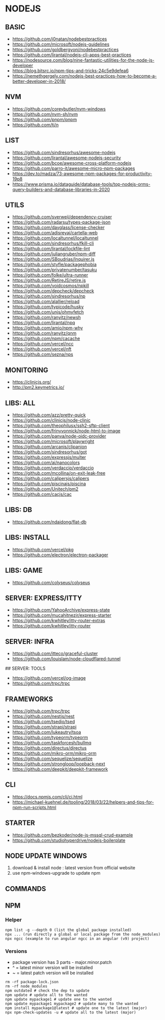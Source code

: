 
# NODEJS

## BASIC

- https://github.com/i0natan/nodebestpractices
- https://github.com/microsoft/nodejs-guidelines
- https://github.com/goldbergyoni/nodebestpractices
- https://github.com/lirantal/nodejs-cli-apps-best-practices
- https://nodesource.com/blog/nine-fantastic-utilities-for-the-node-js-developer
- https://blog.bitsrc.io/npm-tips-and-tricks-24c5e9defea6
- https://nemethgergely.com/nodejs-best-practices-how-to-become-a-better-developer-in-2018/

## NVM

- https://github.com/coreybutler/nvm-windows
- https://github.com/nvm-sh/nvm
- https://github.com/pnpm/pnpm
- https://github.com/tj/n

## LIST
- https://github.com/sindresorhus/awesome-nodejs
- https://github.com/lirantal/awesome-nodejs-security
- https://github.com/bcoe/awesome-cross-platform-nodejs
- https://github.com/parro-it/awesome-micro-npm-packages
- https://dev.to/madza/73-awesome-npm-packages-for-productivity-19p8
- https://www.prisma.io/dataguide/database-tools/top-nodejs-orms-query-builders-and-database-libraries-in-2020

## UTILS

- https://github.com/sverweij/dependency-cruiser
- https://github.com/radarsu/types-package-json
- https://github.com/davglass/license-checker
- https://github.com/adisreyaj/cartella-web
- https://github.com/localtunnel/localtunnel
- https://github.com/sindresorhus/fkill-cli
- https://github.com/lirantal/lockfile-lint
- https://github.com/juliangruber/npm-diff
- https://github.com/SBoudrias/Inquirer.js
- https://github.com/styfle/packagephobia
- https://github.com/privatenumber/tasuku
- https://github.com/folke/ultra-runner
- https://github.com/RetireJS/retire.js
- https://github.com/voidcosmos/npkill
- https://github.com/depcheck/depcheck
- https://github.com/sindresorhus/np
- https://github.com/alallier/reload
- https://github.com/typicode/husky
- https://github.com/unjs/ohmyfetch
- https://github.com/ranyitz/newsh
- https://github.com/lirantal/npq
- https://github.com/amio/npm-why
- https://github.com/ranyitz/qnm
- https://github.com/npm/cacache
- https://github.com/vercel/ncc
- https://github.com/vercel/nft
- https://github.com/sezna/nps

## MONITORING

- https://clinicjs.org/
- http://pm2.keymetrics.io/

## LIBS: ALL

- https://github.com/azz/pretty-quick
- https://github.com/clinicjs/node-clinic
- https://github.com/theophilusx/ssh2-sftp-client
- https://github.com/frinyvonnick/node-html-to-image
- https://github.com/panva/node-oidc-provider
- https://github.com/microsoft/playwright
- https://github.com/arcanis/clipanion
- https://github.com/sindresorhus/got
- https://github.com/expressjs/multer
- https://github.com/ai/nanocolors
- https://github.com/verdaccio/verdaccio
- https://github.com/mcollina/on-exit-leak-free
- https://github.com/calipersjs/calipers
- https://github.com/piscinajs/piscina
- https://github.com/Unitech/pm2
- https://github.com/cacjs/cac

## LIBS: DB
- https://github.com/ndaidong/flat-db

## LIBS: INSTALL
- https://github.com/vercel/pkg
- https://github.com/electron/electron-packager

## LIBS: GAME
- https://github.com/colyseus/colyseus

## SERVER: EXPRESS/ITTY
- https://github.com/YahooArchive/express-state
- https://github.com/mucahitnezir/express-starter
- https://github.com/kwhitley/itty-router-extras
- https://github.com/kwhitley/itty-router

## SERVER: INFRA
- https://github.com/itteco/graceful-cluster
- https://github.com/louislam/node-cloudflared-tunnel

## SERVER: TOOLS
- https://github.com/vercel/og-image
- https://github.com/trpc/trpc

## FRAMEWORKS

- https://github.com/trpc/trpc
- https://github.com/nestjs/nest
- https://github.com/tsedio/tsed
- https://github.com/strapi/strapi
- https://github.com/lukeautry/tsoa
- https://github.com/typeorm/typeorm
- https://github.com/taskforcesh/bullmq
- https://github.com/directus/directus
- https://github.com/mikro-orm/mikro-orm
- https://github.com/sequelize/sequelize
- https://github.com/strongloop/loopback-next
- https://github.com/deepkit/deepkit-framework

## CLI

- https://docs.npmjs.com/cli/ci.html
- https://michael-kuehnel.de/tooling/2018/03/22/helpers-and-tips-for-npm-run-scripts.html

## STARTER
- https://github.com/bezkoder/node-js-mssql-crud-example
- https://github.com/studiohyperdrive/nodejs-boilerplate

## NODE UPDATE WINDOWS

1. download & install node : latest version from official website
2. use npm-windows-upgrade to update npm

## COMMANDS


## NPM

### Helper

```
npm list -g --depth 0 (list the global package installed)
npx ... (run directly a global or local package from the node_modules)
npx ngcc (example to run angular ngcc in an angular (v9) project)
```

### Versions

- package version has 3 parts - major.minor.patch
- ^ = latest minor version will be installed
- ~ = latest patch version will be installed

```
rm -rf package-lock.json
rm -rf node_modules
npm outdated # check the dep to update
npm update # update all to the wanted
npm update mypackage1 # update one to the wanted
npm update mypackage1 mypackage2 # update many to the wanted
npm install mypackage1@latest # update one to the latest (major)
npx npm-check-updates -u # update all to the latest (major)
```